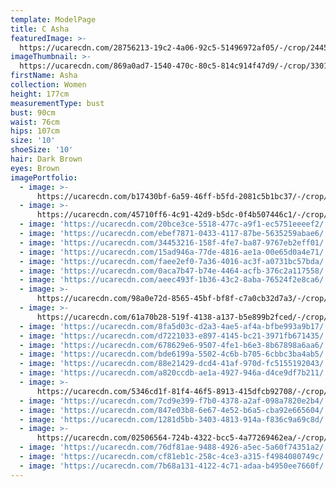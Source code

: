 ```yaml
---
template: ModelPage
title: C Asha
featuredImage: >-
  https://ucarecdn.com/28756213-19c2-4a06-92c5-51496972af05/-/crop/2445x911/0,447/-/preview/
imageThumbnail: >-
  https://ucarecdn.com/869a0ad7-1540-470c-80c5-814c914f47d9/-/crop/3301x4732/908,0/-/preview/
firstName: Asha
collection: Women
height: 177cm
measurementType: bust
bust: 90cm
waist: 76cm
hips: 107cm
size: '10'
shoeSize: '10'
hair: Dark Brown
eyes: Brown
imagePortfolio:
  - image: >-
      https://ucarecdn.com/b17430bf-6a59-46ff-b5fd-2081c5b1bc37/-/crop/3738x4870/742,0/-/preview/
  - image: >-
      https://ucarecdn.com/45710ff6-4c91-42d9-b5dc-0f4b507446c1/-/crop/4034x6159/398,488/-/preview/
  - image: 'https://ucarecdn.com/20bce3ce-5518-477c-a9f1-ec5751eeeef2/'
  - image: 'https://ucarecdn.com/ebef7871-0433-4117-87be-5635259abae6/'
  - image: 'https://ucarecdn.com/34453216-158f-4fe7-ba87-9767eb2eff01/'
  - image: 'https://ucarecdn.com/15ad946a-77de-4816-ae1a-00e65d0a4e71/'
  - image: 'https://ucarecdn.com/faee2ef0-7a36-4016-ac3f-a0731bc57bda/'
  - image: 'https://ucarecdn.com/0aca7b47-b74e-4464-acfb-376c2a117558/'
  - image: 'https://ucarecdn.com/aeec493f-1b36-43c2-8aba-76524f2e8ca6/'
  - image: >-
      https://ucarecdn.com/98a0e72d-8565-45bf-bf8f-c7a0cb32d7a3/-/crop/1632x2084/0,365/-/preview/
  - image: >-
      https://ucarecdn.com/61a70b28-519f-4138-a137-b5e899b2fced/-/crop/1634x1825/0,622/-/preview/
  - image: 'https://ucarecdn.com/8fa5d03c-d2a3-4ae5-af4a-bfbe993a9b17/'
  - image: 'https://ucarecdn.com/d7221033-e897-4145-bc21-3971fb671435/'
  - image: 'https://ucarecdn.com/678629e6-9507-4fe1-b6e3-8b67898a6aa6/'
  - image: 'https://ucarecdn.com/bde6199a-5502-4c6b-b705-6cbbc3ba4ab5/'
  - image: 'https://ucarecdn.com/88e21429-dcd4-41af-970d-fc5155192043/'
  - image: 'https://ucarecdn.com/a820ccdb-ae1a-4927-946a-d4ce9df7b211/'
  - image: >-
      https://ucarecdn.com/5346cd1f-81f4-46f5-8913-415dfcb92708/-/crop/1632x2066/0,383/-/preview/
  - image: 'https://ucarecdn.com/7cd9e399-f7b0-4378-a2af-098a7820e2b4/'
  - image: 'https://ucarecdn.com/847e03b8-6e67-4e52-b6a5-cba92e665604/'
  - image: 'https://ucarecdn.com/1281d5bb-3403-4813-914a-f836c9a69c8d/'
  - image: >-
      https://ucarecdn.com/02506564-724b-4322-bcc5-4a77269462ea/-/crop/1544x1080/376,0/-/preview/
  - image: 'https://ucarecdn.com/76df81ae-9488-4926-a5ec-5a60f74351a2/'
  - image: 'https://ucarecdn.com/cf81eb1c-258c-4ce3-a315-f4984080749c/'
  - image: 'https://ucarecdn.com/7b68a131-4122-4c71-adaa-b4950ee7660f/'
---
```



